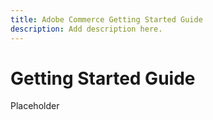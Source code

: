 ```yaml
---
title: Adobe Commerce Getting Started Guide
description: Add description here.
---
```

# Getting Started Guide

Placeholder
